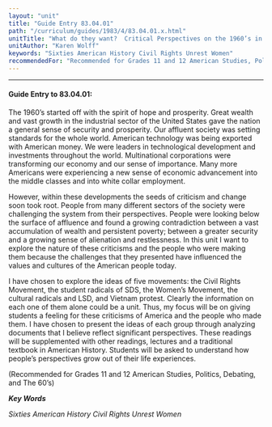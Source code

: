 ```yaml
---
layout: "unit"
title: "Guide Entry 83.04.01"
path: "/curriculum/guides/1983/4/83.04.01.x.html"
unitTitle: "What do they want?  Critical Perspectives on the 1960’s in the United States"
unitAuthor: "Karen Wolff"
keywords: "Sixties American History Civil Rights Unrest Women"
recommendedFor: "Recommended for Grades 11 and 12 American Studies, Politics, Debating, and The 60’s"
---
```

<body>
<hr/>
 <h4>
  Guide Entry to 83.04.01:
 </h4>
 The 1960’s started off with the spirit of hope and prosperity.  Great wealth and vast growth in the industrial sector of the United States gave the nation a general sense of security and prosperity.  Our affluent society was setting standards for the whole world.  American technology was being exported with American money.  We were leaders in technological development and investments throughout the world. Multinational corporations were transforming our economy and our sense of importance.  Many more Americans were experiencing a new sense of economic advancement into the middle classes and into white collar employment.
 <p>
  However, within these developments the seeds of criticism and change soon took root.  People from many different sectors of the society were challenging the system from their perspectives.  People were looking below the surface of affluence and found a growing contradiction between a vast accumulation of wealth and persistent poverty; between a greater security and a growing sense of alienation and restlessness.  In this unit I want to explore the nature of these criticisms and the people who were making them because the challenges that they presented have influenced the values and cultures of the American people today.
 </p>
 <p>
  I have chosen to explore the ideas of five movements: the Civil Rights Movement, the student radicals of SDS, the Women’s Movement, the cultural radicals and LSD, and Vietnam protest.  Clearly the information on each one of them alone could be a unit.  Thus, my focus will be on giving students a feeling for these criticisms of America and the people who made them.  I have chosen to present the ideas of each group through analyzing documents that I believe reflect significant perspectives.  These readings will be supplemented with other readings, lectures and a traditional textbook in American History.  Students will be asked to understand how people’s perspectives grow out of their life experiences.
 </p>
 <p>
  (Recommended for Grades 11 and 12 American Studies, Politics, Debating, and The 60’s)
 </p>
<p>
  <b>
   <i>
    Key Words
   </i>
  </b>
  <br/>
 </p>
 <p>
  <i>
   Sixties American History Civil Rights Unrest Women
  </i>
 </p>

</body>